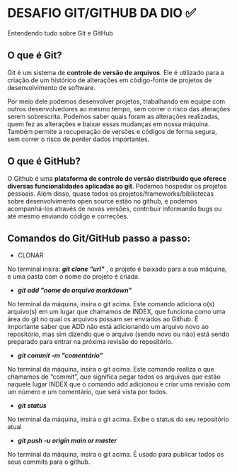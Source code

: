 # DESAFIO GIT/GITHUB DA DIO  ✅
Entendendo tudo sobre Git e GitHub

## O que é Git? 

Git é um sistema de **controle de versão de arquivos**. Ele é utilizado para a criação de um histórico de alterações em código-fonte de projetos de desenvolvimento de software. 

Por meio dele podemos desenvolver projetos, trabalhando em equipe com outros desenvolvedores ao mesmo tempo, sem correr o risco das aterações serem sobrescrita. Podemos saber quais foram as alterações realizadas, quem fez as alterações e baixar essas mudanças em nossa máquina. Também permite a recuperação de versões e códigos de forma segura, sem correr o risco de perder dados importantes.

## O que é GitHub?

O Github é uma **plataforma de controle de versão distribuído que oferece diversas funcionalidades aplicadas ao git**.  Podemos hospedar os projetos pessoais. Além disso, quase todos os projetos/frameworks/bibliotecas sobre desenvolvimento open source estão no github, e podemos acompanhá-los através de novas versões, contribuir informando bugs ou até mesmo enviando código e correções. 

## Comandos do Git/GitHub passo a passo:

- CLONAR  

No terminal insira: _**git clone "url"**_ , o projeto é baixado para a sua máquina, e uma pasta com o nome do projeto é criada.

- _**git add "nome do arquivo markdown"**_ 

 No terminal da máquina, insira o git acima. Este comando adiciona o(s) arquivo(s) em um lugar que chamamos de INDEX, que funciona como uma área do git no qual os arquivos possam ser enviados ao Github. É importante saber que ADD não está adicionando um arquivo novo ao repositório, mas sim dizendo que o arquivo (sendo novo ou não) está sendo preparado para entrar na próxima revisão do repositório.

- _**git commit -m "comentário"**_

 No terminal da máquina, insira o git acima. Este comando realiza o que chamamos de “commit”, que significa pegar todos os arquivos que estão naquele lugar INDEX que o comando add adicionou e criar uma revisão com um número e um comentário, que será vista por todos.

 - _**git status**_ 

 No terminal da máquina, insira o git acima. Exibe o status do seu repositório atual

- _**git push -u origin main or master**_

No terminal da máquina, insira o git acima. É usado para publicar todos os seus commits para o github. 
